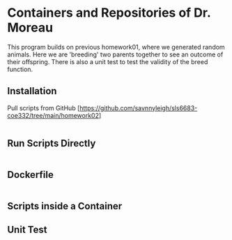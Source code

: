 # Containers and Repositories of Dr. Moreau

This program builds on previous homework01, where we generated random animals. Here we are 'breeding' two parents together to see an outcome of their offspring. There is also a unit test to test the validity of the breed function. 

## Installation

Pull scripts from GitHub [https://github.com/savnnyleigh/sls6683-coe332/tree/main/homework02]

```bash

```

## Run Scripts Directly

```python

```

## Dockerfile

```python

```

## Scripts inside a Container


## Unit Test

